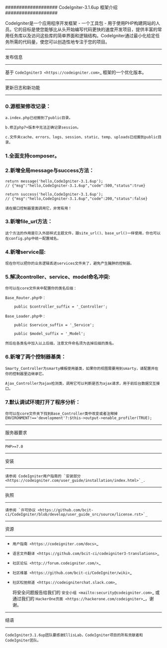 ###################
CodeIgniter-3.1.6up 框架介绍
###################

CodeIgniter是一个应用程序开发框架 - 一个工具包 - 用于使用PHP构建网站的人员。它的目标是使您能够比从头开始编写代码更快的速度开发项目，提供丰富的常用任务库以及访问这些库的简单界面和逻辑结构。CodeIgniter通过最小化给定任务所需的代码量，使您可以创造性地专注于您的项目。

*******************
发布信息
*******************

基于 `CodeIgniter3 <https://codeigniter.com>`_ 框架的一个优化版本。

**************************
更新日志和新功能
**************************
### 0.源框架修改记录：

	a.index.php已经搬到了public目录。

	b.修正php7+版本中无法正确记录session。

	c.文件夹cache、errors、logs、session、static、temp、uploads已经搬到public目录。


### 1.全面支持composer。

### 2.新增全局message与success方法：

	return message('hello,CodeIgniter-3.1.6up');
	// {"msg":"hello,CodeIgniter-3.1.6up","code":500,"status":true}

	return success('hello,CodeIgniter-3.1.6up');
	// {"msg":"hello,CodeIgniter-3.1.6up","code":200,"status":false}
	
	请在接口控制器里面调用它，非常有用！

### 3.新增file_url方法：

	这个方法的作用是引入外部样式主题文件，跟site_url()、base_url()一样使用，你也可以在config.php中统一配置域名。


### 4.新增service层:

	现在你可以把你的业务逻辑丢进services文件夹了，避免产生臃肿的控制器。


### 5.解决controller、service、model命名冲突:

	你可以在core文件夹中配置你的类名后缀：

	Base_Router.php中：

    	public $controller_suffix = '_Controller';

	Base_Loader.php中：

    	public $service_suffix = '_Service';

    	public $model_suffix = '_Model';

	然后在各类名中加入以上后缀，注意文件命名须为去掉后缀的类名。


### 6.新增了两个控制器基类：

	Smarty_Controller为smarty模板使用基类，如果你的视图需要用到smarty，请配置并在你的控制器里边继承它。

	Ajax_Controller为ajax检测类，调用它可以判断是否为ajax请求，用于前后台数据交互接口。


### 7.默认调试环境打开了程序分析：

	你可以在core文件夹下找到Base_Controller类中改变或者注释掉 ENVIRONMENT!=='development'?:$this->output->enable_profiler(TRUE);


*******************
服务器要求
*******************

	PHP>=7.0

************
安装
************

	请参阅 CodeIgniter用户指南的 `安装部分 <https://codeigniter.com/user_guide/installation/index.html>`_.

*******
执照
*******

	请参阅 `许可协议 <https://github.com/bcit-ci/CodeIgniter/blob/develop/user_guide_src/source/license.rst>`_

*********
资源
*********

-  `用户指南 <https://codeigniter.com/docs>`_
-  `语言文件翻译 <https://github.com/bcit-ci/codeigniter3-translations>`_
-  `社区论坛 <http://forum.codeigniter.com/>`_
-  `社区维基 <https://github.com/bcit-ci/CodeIgniter/wiki>`_
-  `社区松弛频道 <https://codeigniterchat.slack.com>`_

	将安全问题报告给我们的 `安全小组 <mailto:security@codeigniter.com>`_ 或通过我们的 `HackerOne页面 <https://hackerone.com/codeigniter>`_，谢谢。

***************
结语
***************

	CodeIgniter3.1.6up团队要感谢EllisLab，CodeIgniter项目的所有贡献者和CodeIgniter团队。
